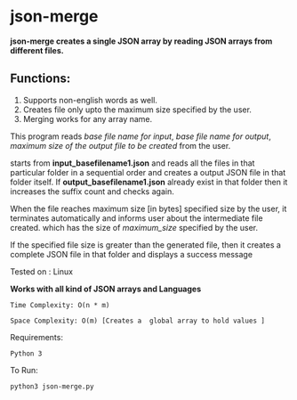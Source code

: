 # json-merge

**json-merge creates a single JSON array by reading JSON arrays
from different files.**

## Functions:
  1. Supports non-english words as well.
  2. Creates file only upto the maximum size specified by the user.
  3. Merging works for any array name.

This program reads *base file name for input*, *base file name for output*,
*maximum size of the output file to be created* from the user.

starts from **input_basefilename1.json** and reads all the files in that
particular folder in a sequential order and creates a output JSON
file in that folder itself. If **output_basefilename1.json** already exist
in that folder then it increases the suffix count and checks again.

When the file reaches maximum size [in bytes] specified size by the user, it terminates
automatically and informs user about the intermediate file created. which has
the size of *maximum_size* specified by the user.

If the specified file size is greater than the generated file, then it creates
a complete JSON file in that folder and displays a success message


Tested on : Linux

**Works with all kind of JSON arrays and Languages**
```
Time Complexity: O(n * m)

Space Complexity: O(m) [Creates a  global array to hold values ]
```

Requirements:
  ```
  Python 3
  ```
 To Run:
  ```
  python3 json-merge.py
  ```

  

